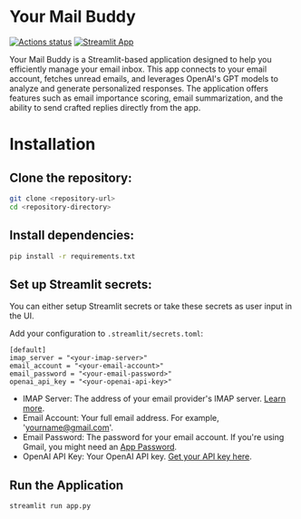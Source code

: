 Your Mail Buddy
===============

[![Actions status](https://github.com/horken7/your-mail-buddy/actions/workflows/main.yml/badge.svg)](https://github.com/horken7/your-mail-buddy/actions)
[![Streamlit App](https://static.streamlit.io/badges/streamlit_badge_black_white.svg)](https://your-mail-buddy.streamlit.app/)

Your Mail Buddy is a Streamlit-based application designed to help you efficiently manage your email inbox. This app connects to your email account, fetches unread emails, and leverages OpenAI's GPT models to analyze and generate personalized responses. The application offers features such as email importance scoring, email summarization, and the ability to send crafted replies directly from the app.
   
# Installation

## Clone the repository:
```bash
git clone <repository-url>
cd <repository-directory>
```

## Install dependencies:

```bash
pip install -r requirements.txt
```

## Set up Streamlit secrets: 
You can either setup Streamlit secrets or take these secrets as user input in the UI.

Add your configuration to `.streamlit/secrets.toml`:

```
[default]
imap_server = "<your-imap-server>"
email_account = "<your-email-account>"
email_password = "<your-email-password>"
openai_api_key = "<your-openai-api-key>"
```

- IMAP Server: The address of your email provider's IMAP server. [Learn more](https://support.google.com/mail/answer/7126229).
- Email Account: Your full email address. For example, 'yourname@gmail.com'.
- Email Password: The password for your email account. If you're using Gmail, you might need an [App Password](https://support.google.com/accounts/answer/185833).
- OpenAI API Key: Your OpenAI API key. [Get your API key here](https://platform.openai.com/account/api-keys).

## Run the Application

```bash
streamlit run app.py
```
